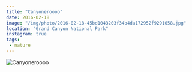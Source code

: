```yaml
---
title: "Canyoneroooo"
date: 2016-02-18
image: "/img/photo/2016-02-18-45bd1043203f34b4da172952f9291058.jpg"
location: "Grand Canyon National Park"
instagram: true
tags:
 - nature
---
```


![Canyoneroooo](/img/photo/2016-02-18-45bd1043203f34b4da172952f9291058.jpg)

